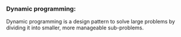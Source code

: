 ### Dynamic programming:

  Dynamic programming is a design pattern to solve large problems by dividing it into smaller, more manageable sub-problems.